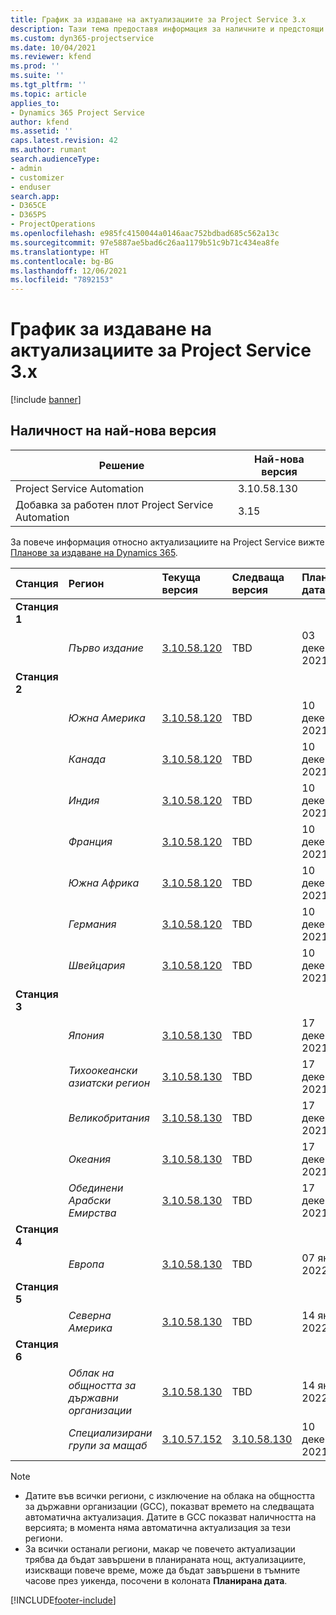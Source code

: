 ```yaml
---
title: График за издаване на актуализациите за Project Service 3.x
description: Тази тема предоставя информация за наличните и предстоящи издания на Dynamics 365 Project Service Automation.
ms.custom: dyn365-projectservice
ms.date: 10/04/2021
ms.reviewer: kfend
ms.prod: ''
ms.suite: ''
ms.tgt_pltfrm: ''
ms.topic: article
applies_to:
- Dynamics 365 Project Service
author: kfend
ms.assetid: ''
caps.latest.revision: 42
ms.author: rumant
search.audienceType:
- admin
- customizer
- enduser
search.app:
- D365CE
- D365PS
- ProjectOperations
ms.openlocfilehash: e985fc4150044a0146aac752bdbad685c562a13c
ms.sourcegitcommit: 97e5887ae5bad6c26aa1179b51c9b71c434ea8fe
ms.translationtype: HT
ms.contentlocale: bg-BG
ms.lasthandoff: 12/06/2021
ms.locfileid: "7892153"
---
```

# <a name="update-release-schedule-for-project-service-3x"></a>График за издаване на актуализациите за Project Service 3.x

[!include [banner](../includes/psa-now-project-operations.md)]

## <a name="latest-version-availability"></a>Наличност на най-нова версия

| Решение  | Най-нова версия |
|-------|----|
| Project Service Automation    | 3.10.58.130 |
| Добавка за работен плот Project Service Automation                | 3.15          |

За повече информация относно актуализациите на Project Service вижте [Планове за издаване на Dynamics 365](/dynamics365/release-plans/). 

| Станция  | Регион | Текуща версия | Следваща версия |  Планирана дата
| :---   | :---   | :---   | :---   |:---   |         
|<strong>Станция 1</strong> | |  |  | |
| | <i>Първо издание</i> | [3.10.58.120](whats-new-ur-37.md) | TBD | 03 декември 2021
|<strong>Станция 2</strong> | |  |  | |
| | <i>Южна Америка</i> | [3.10.58.120](whats-new-ur-37.md) | TBD | 10 декември 2021
| | <i>Канада</i> | [3.10.58.120](whats-new-ur-37.md) | TBD | 10 декември 2021
| | <i>Индия</i> | [3.10.58.120](whats-new-ur-37.md) | TBD | 10 декември 2021
| | <i>Франция</i> | [3.10.58.120](whats-new-ur-37.md) | TBD | 10 декември 2021
| | <i>Южна Африка</i> | [3.10.58.120](whats-new-ur-37.md) | TBD | 10 декември 2021
| | <i>Германия</i> | [3.10.58.120](whats-new-ur-37.md) | TBD | 10 декември 2021
| | <i>Швейцария</i> | [3.10.58.120](whats-new-ur-37.md) | TBD | 10 декември 2021
|<strong>Станция 3</strong> | |  |  | |
| | <i>Япония</i> | [3.10.58.130](whats-new-ur-37-5.md) | TBD | 17 декември 2021
| | <i>Тихоокеански азиатски регион</i> | [3.10.58.130](whats-new-ur-37-5.md) | TBD | 17 декември 2021
| | <i>Великобритания</i> | [3.10.58.130](whats-new-ur-37-5.md) | TBD | 17 декември 2021
| | <i>Океания</i> | [3.10.58.130](whats-new-ur-37-5.md) | TBD | 17 декември 2021
| | <i>Обединени Арабски Емирства</i> | [3.10.58.130](whats-new-ur-37-5.md) | TBD | 17 декември 2021
|<strong>Станция 4</strong> | |  |  | |
| | <i>Европа</i> | [3.10.58.130](whats-new-ur-37-5.md) | TBD | 07 януари 2022 г.
|<strong>Станция 5</strong> | |  |  | |
| | <i>Северна Америка</i> | [3.10.58.130](whats-new-ur-37-5.md) | TBD | 14 януари 2022 г.
|<strong>Станция 6</strong> | |  |  | |
| | <i>Облак на общността за държавни организации</i> | [3.10.58.130](whats-new-ur-37-5.md) | TBD | 14 януари 2022 г.
| | <i>Специализирани групи за мащаб</i> | [3.10.57.152](whats-new-ur-36.md) | [3.10.58.130](whats-new-ur-37-5.md) | 10 декември 2021



>[!Note]
> - Датите във всички региони, с изключение на облака на общността за държавни организации (GCC), показват времето на следващата автоматична актуализация. Датите в GCC показват наличността на версията; в момента няма автоматична актуализация за тези региони.
> - За всички останали региони, макар че повечето актуализации трябва да бъдат завършени в планираната нощ, актуализациите, изискващи повече време, може да бъдат завършени в тъмните часове през уикенда, посочени в колоната **Планирана дата**.


[!INCLUDE[footer-include](../includes/footer-banner.md)]
